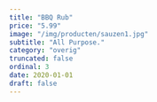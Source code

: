 ```yaml
---
title: "BBQ Rub"
price: "5.99"
image: "/img/producten/sauzen1.jpg"
subtitle: "All Purpose."
category: "overig"
truncated: false
ordinal: 3
date: 2020-01-01
draft: false
---
```



